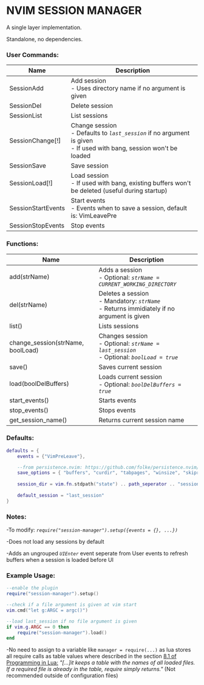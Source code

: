 # NVIM SESSION MANAGER

A single layer implementation.
  
Standalone, no dependencies.
  
  
### User Commands:

|Name|Description|
|---|---|
|SessionAdd|Add session <br>- Uses directory name if no argument is given|
|SessionDel|Delete session|
|SessionList|List sessions|
|SessionChange[!]|Change session <br>- Defaults to *```last_session```* if no argument is given <br>- If used with bang, session won't be loaded|
|SessionSave|Save session|
|SessionLoad[!]|Load session <br>- If used with bang, existing buffers won't be deleted (useful during startup)|
|SessionStartEvents|Start events <br>- Events when to save a session, default is: VimLeavePre|
|SessionStopEvents|Stop events|
  
  
### Functions:
|Name|Description|
|---|---|
|add(strName)|Adds a session <br>- Optional: *```strName = CURRENT_WORKING_DIRECTORY```*|
|del(strName)|Deletes a session <br>- Mandatory: *```strName```* <br>- Returns immidiately if no argument is given|
|list()|Lists sessions|
|change_session(strName, boolLoad)|Changes session <br>- Optional: *```strName = last_session```* <br>- Optional: *```boolLoad = true```*|
|save()|Saves current session|
|load(boolDelBuffers)|Loads current session <br>- Optional: *```boolDelBuffers = true```*|
|start_events()|Starts events|
|stop_events()|Stops events|
|get_session_name()|Returns current session name|
  
  
### Defaults:
```lua
defaults = {
	events = {"VimPreLeave"},

	--from persistence.nvim: https://github.com/folke/persistence.nvim/blob/main/lua/persistence/config.lua
	save_options = { "buffers", "curdir", "tabpages", "winsize", "skiprtp" },
	
	session_dir = vim.fn.stdpath("state") .. path_seperator .. "sessions",
	
	default_session = "last_session"
}
```
  
  
### Notes:
-To modify: *```require("session-manager").setup({events = {}, ...})```*
  
-Does not load any sessions by default
  
-Adds an ungrouped *```UIEnter```* event seperate from User events to refresh buffers when a session is loaded before UI
  
  
### Example Usage:
```lua
--enable the plugin
require("session-manager").setup()

--check if a file argument is given at vim start
vim.cmd("let g:ARGC = argc()")

--load last_session if no file argument is given
if vim.g.ARGC == 0 then
	require("session-manager").load()
end
```
  
-No need to assign to a variable like ```manager = require(...)``` as lua stores all require calls as table values where described in the section [8.1 of Programming in Lua:](https://www.lua.org/pil/8.1.html) *"[...]it keeps a table with the names of all loaded files. If a required file is already in the table, require simply returns."* (Not recommended outside of configuration files)
  
  

